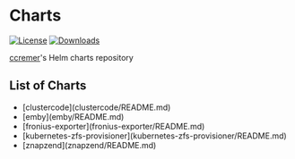# Charts

[![License](https://img.shields.io/github/license/ccremer/charts)](https://github.com/ccremer/charts/blob/master/LICENSE)
[![Downloads](https://img.shields.io/github/downloads/ccremer/charts/total)](https://github.com/ccremer/charts/releases)

[ccremer](https://github.com/ccremer)'s Helm charts repository

## List of Charts

* [clustercode](<no value>clustercode/README.md)
* [emby](<no value>emby/README.md)
* [fronius-exporter](<no value>fronius-exporter/README.md)
* [kubernetes-zfs-provisioner](<no value>kubernetes-zfs-provisioner/README.md)
* [znapzend](<no value>znapzend/README.md)
